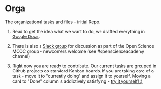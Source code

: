 # Orga
The organizational tasks and files - initial Repo.

1. Read to get the idea what we want to do, we drafted everything in [Google Docs](https://docs.google.com/document/d/10CtLgUbECX17-_1693AAqrnuuVSVrDnkhJ-GeHFuBPY/edit?usp=sharing). 

2. There is also a [Slack group](https://osmooc.herokuapp.com/) for discussion as part of the Open Science MOOC group - newcomers welcome (see #openscienceacademy channel)

3. Right now you are ready to contribute. Our current tasks are grouped in Github projects as standard Kanban boards. If you are taking care of a task - move it to "currently doing" and assign it to yourself. Moving a card to "Done" column is addictively satisfying - [try it yourself! :)](https://github.com/open-science-academy/Orga/projects/1) 

